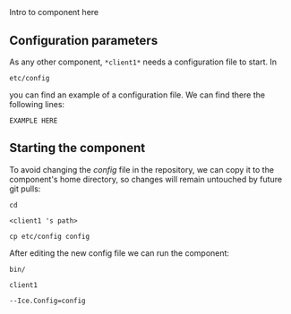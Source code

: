 ```
```
#
``` client1
```
Intro to component here


## Configuration parameters
As any other component,
``` *client1* ```
needs a configuration file to start. In

    etc/config

you can find an example of a configuration file. We can find there the following lines:

    EXAMPLE HERE

    
## Starting the component
To avoid changing the *config* file in the repository, we can copy it to the component's home directory, so changes will remain untouched by future git pulls:

    cd

``` <client1 's path> ```

    cp etc/config config
    
After editing the new config file we can run the component:

    bin/

```client1 ```

    --Ice.Config=config

